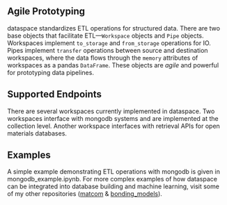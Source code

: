 ## Agile Prototyping

dataspace standardizes ETL operations for structured data. There are two base objects that facilitate ETL&mdash;`Workspace` objects and `Pipe` objects. Workspaces implement `to_storage` and `from_storage` operations for IO. Pipes implement `transfer` operations between source and destination workspaces, where the data flows through the `memory` attributes of workspaces as a pandas `DataFrame`. These objects are *agile* and powerful for prototyping data pipelines.

## Supported Endpoints

There are several workspaces currently implemented in dataspace. Two workspaces interface with mongodb systems and are implemented at the collection level. Another workspace interfaces with retrieval APIs for open materials databases.

## Examples

A simple example demonstrating ETL operations with mongodb is given in mongodb_example.ipynb. For more complex examples of how dataspace can be integrated into database building and machine learning, visit some of my other repositories ([matcom](https://github.com/dyllamt/matcom) & [bonding_models](https://github.com/dyllamt/bonding_models)).

